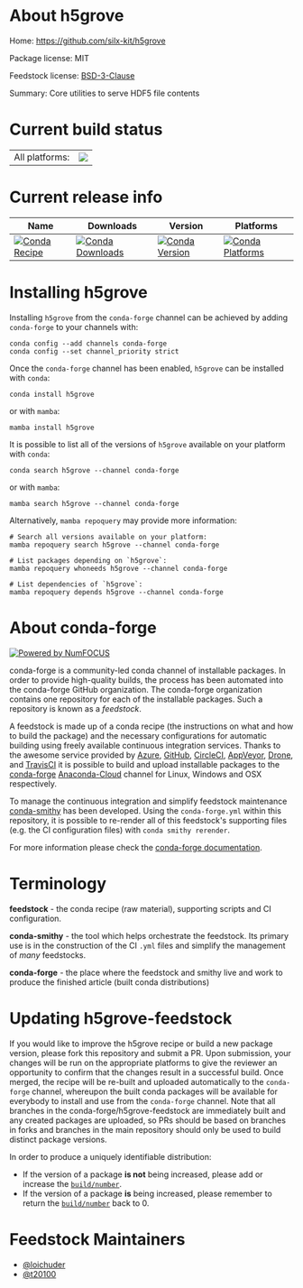 About h5grove
=============

Home: https://github.com/silx-kit/h5grove

Package license: MIT

Feedstock license: [BSD-3-Clause](https://github.com/conda-forge/h5grove-feedstock/blob/main/LICENSE.txt)

Summary: Core utilities to serve HDF5 file contents

Current build status
====================


<table><tr><td>All platforms:</td>
    <td>
      <a href="https://dev.azure.com/conda-forge/feedstock-builds/_build/latest?definitionId=17356&branchName=main">
        <img src="https://dev.azure.com/conda-forge/feedstock-builds/_apis/build/status/h5grove-feedstock?branchName=main">
      </a>
    </td>
  </tr>
</table>

Current release info
====================

| Name | Downloads | Version | Platforms |
| --- | --- | --- | --- |
| [![Conda Recipe](https://img.shields.io/badge/recipe-h5grove-green.svg)](https://anaconda.org/conda-forge/h5grove) | [![Conda Downloads](https://img.shields.io/conda/dn/conda-forge/h5grove.svg)](https://anaconda.org/conda-forge/h5grove) | [![Conda Version](https://img.shields.io/conda/vn/conda-forge/h5grove.svg)](https://anaconda.org/conda-forge/h5grove) | [![Conda Platforms](https://img.shields.io/conda/pn/conda-forge/h5grove.svg)](https://anaconda.org/conda-forge/h5grove) |

Installing h5grove
==================

Installing `h5grove` from the `conda-forge` channel can be achieved by adding `conda-forge` to your channels with:

```
conda config --add channels conda-forge
conda config --set channel_priority strict
```

Once the `conda-forge` channel has been enabled, `h5grove` can be installed with `conda`:

```
conda install h5grove
```

or with `mamba`:

```
mamba install h5grove
```

It is possible to list all of the versions of `h5grove` available on your platform with `conda`:

```
conda search h5grove --channel conda-forge
```

or with `mamba`:

```
mamba search h5grove --channel conda-forge
```

Alternatively, `mamba repoquery` may provide more information:

```
# Search all versions available on your platform:
mamba repoquery search h5grove --channel conda-forge

# List packages depending on `h5grove`:
mamba repoquery whoneeds h5grove --channel conda-forge

# List dependencies of `h5grove`:
mamba repoquery depends h5grove --channel conda-forge
```


About conda-forge
=================

[![Powered by
NumFOCUS](https://img.shields.io/badge/powered%20by-NumFOCUS-orange.svg?style=flat&colorA=E1523D&colorB=007D8A)](https://numfocus.org)

conda-forge is a community-led conda channel of installable packages.
In order to provide high-quality builds, the process has been automated into the
conda-forge GitHub organization. The conda-forge organization contains one repository
for each of the installable packages. Such a repository is known as a *feedstock*.

A feedstock is made up of a conda recipe (the instructions on what and how to build
the package) and the necessary configurations for automatic building using freely
available continuous integration services. Thanks to the awesome service provided by
[Azure](https://azure.microsoft.com/en-us/services/devops/), [GitHub](https://github.com/),
[CircleCI](https://circleci.com/), [AppVeyor](https://www.appveyor.com/),
[Drone](https://cloud.drone.io/welcome), and [TravisCI](https://travis-ci.com/)
it is possible to build and upload installable packages to the
[conda-forge](https://anaconda.org/conda-forge) [Anaconda-Cloud](https://anaconda.org/)
channel for Linux, Windows and OSX respectively.

To manage the continuous integration and simplify feedstock maintenance
[conda-smithy](https://github.com/conda-forge/conda-smithy) has been developed.
Using the ``conda-forge.yml`` within this repository, it is possible to re-render all of
this feedstock's supporting files (e.g. the CI configuration files) with ``conda smithy rerender``.

For more information please check the [conda-forge documentation](https://conda-forge.org/docs/).

Terminology
===========

**feedstock** - the conda recipe (raw material), supporting scripts and CI configuration.

**conda-smithy** - the tool which helps orchestrate the feedstock.
                   Its primary use is in the construction of the CI ``.yml`` files
                   and simplify the management of *many* feedstocks.

**conda-forge** - the place where the feedstock and smithy live and work to
                  produce the finished article (built conda distributions)


Updating h5grove-feedstock
==========================

If you would like to improve the h5grove recipe or build a new
package version, please fork this repository and submit a PR. Upon submission,
your changes will be run on the appropriate platforms to give the reviewer an
opportunity to confirm that the changes result in a successful build. Once
merged, the recipe will be re-built and uploaded automatically to the
`conda-forge` channel, whereupon the built conda packages will be available for
everybody to install and use from the `conda-forge` channel.
Note that all branches in the conda-forge/h5grove-feedstock are
immediately built and any created packages are uploaded, so PRs should be based
on branches in forks and branches in the main repository should only be used to
build distinct package versions.

In order to produce a uniquely identifiable distribution:
 * If the version of a package **is not** being increased, please add or increase
   the [``build/number``](https://docs.conda.io/projects/conda-build/en/latest/resources/define-metadata.html#build-number-and-string).
 * If the version of a package **is** being increased, please remember to return
   the [``build/number``](https://docs.conda.io/projects/conda-build/en/latest/resources/define-metadata.html#build-number-and-string)
   back to 0.

Feedstock Maintainers
=====================

* [@loichuder](https://github.com/loichuder/)
* [@t20100](https://github.com/t20100/)


